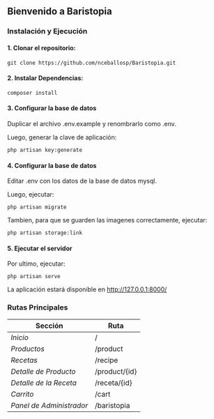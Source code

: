 ## Bienvenido a **Baristopia**

### Instalación y Ejecución
#### 1. Clonar el repositorio:

```
git clone https://github.com/nceballosp/Baristopia.git
```

#### 2. Instalar Dependencias:

```
composer install
```

#### 3. Configurar la base de datos
Duplicar el archivo .env.example y renombrarlo como .env.

Luego, generar la clave de aplicación:

```
php artisan key:generate
```

#### 4. Configurar la base de datos

Editar .env con los datos de la base de datos mysql.

Luego, ejecutar:

```
php artisan migrate
```

Tambien, para que se guarden las imagenes correctamente, ejecutar:

```
php artisan storage:link
```

#### 5. Ejecutar el servidor
Por ultimo, ejecutar:

```
php artisan serve
```

La aplicación estará disponible en http://127.0.0.1:8000/


### Rutas Principales
| Sección | Ruta |
| --- | --- |
| *Inicio* | / |
| *Productos* | /product |
| *Recetas* | /recipe |
| *Detalle de Producto* | /product/{id} |
| *Detalle de la Receta* | /receta/{id} |
| *Carrito* | /cart |
| *Panel de Administrador* | /baristopia |


